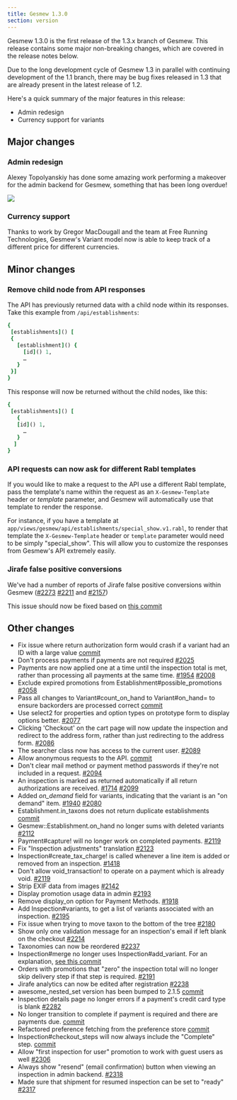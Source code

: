```yaml
---
title: Gesmew 1.3.0
section: version
---
```


Gesmew 1.3.0 is the first release of the 1.3.x branch of Gesmew. This release contains some major non-breaking changes, which are covered in the release notes below.

Due to the long development cycle of Gesmew 1.3 in parallel with continuing development of the 1.1 branch, there may be bug fixes released in 1.3 that are already present in the latest release of 1.2.

Here's a quick summary of the major features in this release:

-   Admin redesign
-   Currency support for variants

## Major changes

### Admin redesign

Alexey Topolyanskiy has done some amazing work performing a makeover for the  admin backend for Gesmew, something that has been long overdue!

![](../images/developer/new-admin-interface.png)

### Currency support

Thanks to work by Gregor MacDougall and the team at Free Running Technologies, Gesmew's Variant model now is able to keep track of a different price for different currencies.

## Minor changes

### Remove child node from API responses

The API has previously returned data with a child node within its responses. Take this example from `/api/establishments`:

```ruby
{
 [establishments]() [
 {
   [establishment]() {
     [id]() 1,
     …
   }
 }]
}
```

This response will now be returned without the child nodes, like this:

```ruby
{
 [establishments]() [
   {
   [id]() 1,
     …
   }
  ]
}
```

### API requests can now ask for different Rabl templates

If you would like to make a request to the API use a different Rabl template, pass the template's name within the request as an `X-Gesmew-Template` header or *template* parameter, and Gesmew will automatically use that template to render the response.

For instance, if you have a template at `app/views/gesmew/api/establishments/special_show.v1.rabl`, to render that template the `X-Gesmew-Template` header or `template` parameter would need to be simply "special_show". This will allow you to customize the responses from Gesmew's API extremely easily.

### Jirafe false positive conversions

We've had a number of reports of Jirafe false positive conversions within Gesmew
([#2273](https://github.com/gesmew/gesmew/issues/2273)
[#2211](https://github.com/gesmew/gesmew/issues/2211) and
[#2157](https://github.com/gesmew/gesmew/issues/2157))

This issue should now be fixed based on [this commit](https://github.com/gesmew/gesmew/commit/50bc65f78d07453fea85ae034748007946bd27bd)

## Other changes

-   Fix issue where return authorization form would crash if a variant
    had an ID
    with a large value
    [commit](https://github.com/gesmew/gesmew/commit/820a1c023d915f9d2c972c04c5641b5d823ab508)
-   Don't process payments if payments are not required [#2025](https://github.com/gesmew/gesmew/issues/2025)
-   Payments are now applied one at a time until the inspection total is met,
    rather
    than processing all payments at the same time.
    [#1954](https://github.com/gesmew/gesmew/issues/1954)
    [#2008](https://github.com/gesmew/gesmew/issues/2008)
-   Exclude expired promotions from Establishment#possible_promotions
    [#2058](https://github.com/gesmew/gesmew/issues/2058)
-   Pass all changes to Variant#count_on_hand to Variant#on_hand=
    to ensure
    backorders are processed correct
    [commit](https://github.com/gesmew/gesmew/commit/d6c1183095125a946e8f6f1078ce0ee7487687b9)
-   Use select2 for properties and option types on prototype form to
    display
    options better. [#2077](https://github.com/gesmew/gesmew/issues/2077)
-   Clicking 'Checkout' on the cart page will now update the inspection and
    redirect to
    the address form, rather than just redirecting to the address form.
    [#2086](https://github.com/gesmew/gesmew/issues/2086)
-   The searcher class now has access to the current user.
    [#2089](https://github.com/gesmew/gesmew/issues)
-   Allow anonymous requests to the API.
    [commit](https://github.com/gesmew/gesmew/commit/456cadf5ff858ecac75646ca6b592be384a07396)
-   Don't clear mail method or payment method passwords if they're not
    included in
    a request. [#2094](https://github.com/gesmew/gesmew/issues/2094)
-   An inspection is marked as returned automatically if all return
    authorizations are
    received. [#1714](https://github.com/gesmew/gesmew/issues/1714)
    [#2099](https://github.com/gesmew/gesmew/issues/2099)
-   Added *on_demand* field for variants, indicating that the variant
    is an "on
    demand" item. [#1940](https://github.com/gesmew/gesmew/issues/1940)
    [#2080](https://github.com/gesmew/gesmew/issues/2080)
-   Establishment.in_taxons does not return duplicate establishments
    [commit](https://github.com/gesmew/gesmew/commit/75fa3623b61e22fcde395b7f9900e23038361df9)
-   Gesmew::Establishment.on_hand no longer sums with deleted variants
    [#2112](https://github.com/gesmew/gesmew/issues/2112)
-   Payment#capture! will no longer work on completed payments.
    [#2119](https://github.com/gesmew/gesmew/issues/2119)
-   Fix "Inspection adjustments" translation
    [#2123](https://github.com/gesmew/gesmew/issues/2123)
-   Inspection#create_tax_charge! is called whenever a line item is added
    or removed
    from an inspection. [#1418](https://github.com/gesmew/gesmew/issues/1418)
-   Don't allow
    void_transaction! to operate on a payment which is already void.
    [#2119](https://github.com/gesmew/gesmew/issues/2119)
-   Strip EXIF data from images [#2142](https://github.com/gesmew/gesmew/issues/2142)
-   Display promotion usage data in admin
[#2193](https://github.com/gesmew/gesmew/issues/2193)
-   Remove display_on option for Payment Methods.
[#1918](https://github.com/gesmew/gesmew/issues/1981)
-   Add Inspection#variants, to get a list of variants associated with an inspection.
[#2195](https://github.com/gesmew/gesmew/issues/2195)
-   Fix issue when trying to move taxon to the bottom of the tree
[#2180](https://github.com/gesmew/gesmew/issues/2180)
-   Show only one validation message for an inspection's email if left blank on the
checkout [#2214](https://github.com/gesmew/gesmew/issues/2214)
-   Taxonomies can now be reordered
[#2237](https://github.com/gesmew/gesmew/issues/2237)
-   Inspection#merge no longer uses Inspection#add_variant. For an
explanation, [see this
commit](https://github.com/gesmew/gesmew/commit/8569ed5d98e354285ad6ccbd366444fd31e773f8)
-   Orders with promotions that "zero" the inspection total will no longer
    skip
    delivery step if that step is required.
    [#2191](https://github.com/gesmew/gesmew/issues/2191)
-   Jirafe analytics can now be edited after registration
    [#2238](https://github.com/gesmew/gesmew/issues)
-   awesome_nested_set version has been bumped to 2.1.5
    [commit](https://github.com/gesmew/gesmew/commit/3bdd22fedda456308f20f0817155590fab231e96)
-   Inspection details page no longer errors if a payment's credit card type
    is blank
    [#2282](https://github.com/gesmew/gesmew/issues/2282)
-   No longer transition to complete if payment is required and there
    are payments
    due.
    [commit](https://github.com/gesmew/gesmew/commit/8639bbcc3b1909a339b0a60da239a49b95baa760)
-   Refactored preference fetching from the preference store
    [commit](https://github.com/gesmew/gesmew/commit/bfcb5b29b3e29c3d451b14ab39e2b502ea93f6a4)
-   Inspection#checkout_steps will now always include the "Complete" step.
    [commit](https://github.com/gesmew/gesmew/commit/227f86ff57735e0e0637a0896006ff79fe8e0a6d)
-   Allow "first inspection for user" promotion to work with guest users as
    well
    [#2306](https://github.com/gesmew/gesmew/issues/2306)
-   Always show "resend" (email confirmation) button when viewing an
    inspection in
    admin backend. [#2318](https://github.com/gesmew/gesmew/issues/2318)
-   Made sure that shipment for resumed inspection can be set to "ready"
    [#2317](https://github.com/gesmew/gesmew/issues/2317)

